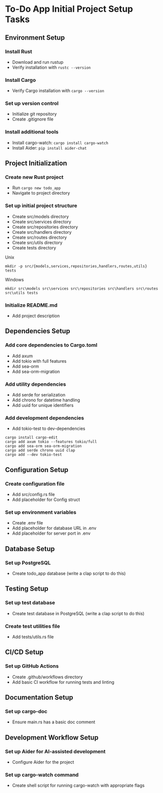# To-Do App Initial Project Setup Tasks

## Environment Setup

### Install Rust
- Download and run rustup
- Verify installation with `rustc --version`

### Install Cargo
- Verify Cargo installation with `cargo --version`

### Set up version control
- Initialize git repository
- Create .gitignore file

### Install additional tools
- Install cargo-watch: `cargo install cargo-watch`
- Install Aider: `pip install aider-chat`

## Project Initialization

### Create new Rust project
- Run `cargo new todo_app`
- Navigate to project directory

### Set up initial project structure
- Create src/models directory
- Create src/services directory
- Create src/repositories directory
- Create src/handlers directory
- Create src/routes directory
- Create src/utils directory
- Create tests directory

Unix

`mkdir -p src/{models,services,repositories,handlers,routes,utils} tests`

Windows

`mkdir src\models src\services src\repositories src\handlers src\routes src\utils tests`

### Initialize README.md
- Add project description

## Dependencies Setup

### Add core dependencies to Cargo.toml
- Add axum
- Add tokio with full features
- Add sea-orm
- Add sea-orm-migration

### Add utility dependencies
- Add serde for serialization
- Add chrono for datetime handling
- Add uuid for unique identifiers

### Add development dependencies
- Add tokio-test to dev-dependencies

```
cargo install cargo-edit
cargo add axum tokio --features tokio/full
cargo add sea-orm sea-orm-migration
cargo add serde chrono uuid clap
cargo add --dev tokio-test
```

## Configuration Setup

### Create configuration file
- Add src/config.rs file
- Add placeholder for Config struct

### Set up environment variables
- Create .env file
- Add placeholder for database URL in .env
- Add placeholder for server port in .env

## Database Setup

### Set up PostgreSQL
- Create todo_app database (write a clap script to do this)

## Testing Setup

### Set up test database
- Create test database in PostgreSQL (write a clap script to do this)

### Create test utilities file
- Add tests/utils.rs file

## CI/CD Setup

### Set up GitHub Actions
- Create .github/workflows directory
- Add basic CI workflow for running tests and linting

## Documentation Setup

### Set up cargo-doc
- Ensure main.rs has a basic doc comment

## Development Workflow Setup

### Set up Aider for AI-assisted development
- Configure Aider for the project

### Set up cargo-watch command
- Create shell script for running cargo-watch with appropriate flags